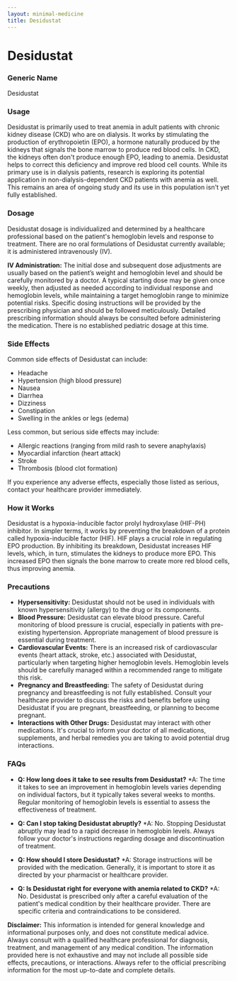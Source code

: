 ```yaml
---
layout: minimal-medicine
title: Desidustat
---
```


# Desidustat
### Generic Name
Desidustat

### Usage
Desidustat is primarily used to treat anemia in adult patients with chronic kidney disease (CKD) who are on dialysis.  It works by stimulating the production of erythropoietin (EPO), a hormone naturally produced by the kidneys that signals the bone marrow to produce red blood cells.  In CKD, the kidneys often don't produce enough EPO, leading to anemia. Desidustat helps to correct this deficiency and improve red blood cell counts. While its primary use is in dialysis patients, research is exploring its potential application in non-dialysis-dependent CKD patients with anemia as well.  This remains an area of ongoing study and its use in this population isn't yet fully established.


### Dosage
Desidustat dosage is individualized and determined by a healthcare professional based on the patient's hemoglobin levels and response to treatment.  There are no oral formulations of Desidustat currently available; it is administered intravenously (IV).  

**IV Administration:**  The initial dose and subsequent dose adjustments are usually based on the patient’s weight and hemoglobin level and should be carefully monitored by a doctor.  A typical starting dose may be given once weekly, then adjusted as needed according to individual response and hemoglobin levels, while maintaining a target hemoglobin range to minimize potential risks.  Specific dosing instructions will be provided by the prescribing physician and should be followed meticulously.  Detailed prescribing information should always be consulted before administering the medication.  There is no established pediatric dosage at this time.


### Side Effects
Common side effects of Desidustat can include:

* Headache
* Hypertension (high blood pressure)
* Nausea
* Diarrhea
* Dizziness
* Constipation
* Swelling in the ankles or legs (edema)


Less common, but serious side effects may include:

* Allergic reactions (ranging from mild rash to severe anaphylaxis)
* Myocardial infarction (heart attack)
* Stroke
* Thrombosis (blood clot formation)


If you experience any adverse effects, especially those listed as serious, contact your healthcare provider immediately.


### How it Works
Desidustat is a hypoxia-inducible factor prolyl hydroxylase (HIF-PH) inhibitor.  In simpler terms, it works by preventing the breakdown of a protein called hypoxia-inducible factor (HIF). HIF plays a crucial role in regulating EPO production. By inhibiting its breakdown, Desidustat increases HIF levels, which, in turn, stimulates the kidneys to produce more EPO. This increased EPO then signals the bone marrow to create more red blood cells, thus improving anemia.


### Precautions
* **Hypersensitivity:** Desidustat should not be used in individuals with known hypersensitivity (allergy) to the drug or its components.
* **Blood Pressure:**  Desidustat can elevate blood pressure.  Careful monitoring of blood pressure is crucial, especially in patients with pre-existing hypertension.  Appropriate management of blood pressure is essential during treatment.
* **Cardiovascular Events:**  There is an increased risk of cardiovascular events (heart attack, stroke, etc.) associated with Desidustat, particularly when targeting higher hemoglobin levels.  Hemoglobin levels should be carefully managed within a recommended range to mitigate this risk.
* **Pregnancy and Breastfeeding:** The safety of Desidustat during pregnancy and breastfeeding is not fully established.  Consult your healthcare provider to discuss the risks and benefits before using Desidustat if you are pregnant, breastfeeding, or planning to become pregnant.
* **Interactions with Other Drugs:**  Desidustat may interact with other medications.  It's crucial to inform your doctor of all medications, supplements, and herbal remedies you are taking to avoid potential drug interactions.


### FAQs

* **Q: How long does it take to see results from Desidustat?**
    *A:  The time it takes to see an improvement in hemoglobin levels varies depending on individual factors, but it typically takes several weeks to months.  Regular monitoring of hemoglobin levels is essential to assess the effectiveness of treatment.

* **Q: Can I stop taking Desidustat abruptly?**
    *A: No.  Stopping Desidustat abruptly may lead to a rapid decrease in hemoglobin levels.  Always follow your doctor's instructions regarding dosage and discontinuation of treatment.

* **Q: How should I store Desidustat?**
    *A:  Storage instructions will be provided with the medication.  Generally, it is important to store it as directed by your pharmacist or healthcare provider.

* **Q: Is Desidustat right for everyone with anemia related to CKD?**
    *A:  No.  Desidustat is prescribed only after a careful evaluation of the patient's medical condition by their healthcare provider.  There are specific criteria and contraindications to be considered.


**Disclaimer:**  This information is intended for general knowledge and informational purposes only, and does not constitute medical advice.  Always consult with a qualified healthcare professional for diagnosis, treatment, and management of any medical condition.  The information provided here is not exhaustive and may not include all possible side effects, precautions, or interactions.  Always refer to the official prescribing information for the most up-to-date and complete details.
